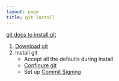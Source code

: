 ```yaml
---
layout: page
title: git Install
---
```


[git docs to install git](https://git-scm.com/book/en/v2/Getting-Started-Installing-Git)

1. [Download git](https://git-scm.com/download) 
2. Install git
   - Accept all the defaults during install
   - [Configure git](/pages/github/git-config)
   - Set up [Commit Signing](/pages/github/commit-signing)
